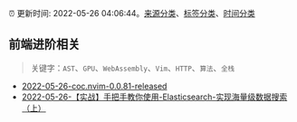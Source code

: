 :alarm_clock: 更新时间: 2022-05-26 04:06:44。[来源分类](../README.md)、[标签分类](../TAGS.md)、[时间分类](../TIMELINE.md)

## 前端进阶相关


> 关键字：`AST`、`GPU`、`WebAssembly`、`Vim`、`HTTP`、`算法`、`全栈`



- [2022-05-26-coc.nvim-0.0.81-released](https://www.v2ex.com/t/855362) 
- [2022-05-26-【实战】手把手教你使用-Elasticsearch-实现海量级数据搜索（上）](https://toutiao.io/k/nwj1jj0) 